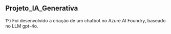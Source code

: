 ## Projeto_IA_Generativa


1º) Foi desenvolvido a criação de um chatbot no Azure AI Foundry, baseado no LLM gpt-4o.

